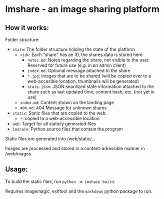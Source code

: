# Imshare - an image sharing platform

## How it works:

Folder structure:

 - `state`: The folder structure holding the state of the platform
   - `<id>`: Each "share" has an ID, the shares data is stored here
     - `notes.md`: Notes regarding the share, not visible to the user. Reserved for future use (e.g. in an admin client)
     - `index.md`: Optional message attached to the share
     - `*.jpg`: Images that are to be shared (will be copied over to a web-accesible location, thumbnails will be generated)
     - `state.json`: JSON searilized state information attached to the share such as last updated time, content hash, etc. (not yet in use)
   - `index.md`: Content shown on the landing page
   - `404.md`: 404 Message for unknown shares
 - `static`: Static files that are copied to the web:
    - `*`: copied to a web-accessible location
 - `web`: Target for all staticly generated files
 - `imshare`: Python source files that contain the program

Static files are generated into /web/static/...

Images are processed and stored in a content-adressible manner in /web/mages

## Usage:

To build the static files, run `python -m imshare build`.

Requires imagemagic, exiftool and the `markdown` python package to run.
